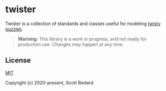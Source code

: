 # twister

Twister is a collection of standards and classes useful for modeling [twisty puzzles](https://en.wikipedia.org/wiki/Combination_puzzle).

> **Warning:** This library is a work in progress, and not ready for production use. Changes may happen at any time.

## License

[MIT](https://github.com/scottbedard/twister/blob/master/LICENSE)

Copyright (c) 2020-present, Scott Bedard
